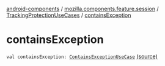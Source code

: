 [android-components](../../index.md) / [mozilla.components.feature.session](../index.md) / [TrackingProtectionUseCases](index.md) / [containsException](./contains-exception.md)

# containsException

`val containsException: `[`ContainsExceptionUseCase`](-contains-exception-use-case/index.md) [(source)](https://github.com/mozilla-mobile/android-components/blob/master/components/feature/session/src/main/java/mozilla/components/feature/session/TrackingProtectionUseCases.kt#L172)